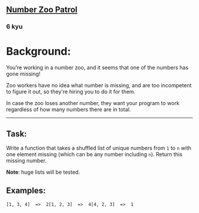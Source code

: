 <h2><a href=https://www.codewars.com/kata/5276c18121e20900c0000235/train/javascript target="_blank">Number Zoo Patrol</a></h2><h3>6 kyu</h3><h1 id="background">Background:</h1><p>You're working in a number zoo, and it seems that one of the numbers has gone missing!</p><p>Zoo workers have no idea what number is missing, and are too incompetent to figure it out, so they're hiring you to do it for them.</p><p>In case the zoo loses another number, they want your program to work regardless of how many numbers there are in total.</p><hr><h2 id="task">Task:</h2><p>Write a function that takes a shuffled list of unique numbers from <code>1</code> to <code>n</code> with one element missing (which can be any number including <code>n</code>). Return this missing number.</p><p><strong>Note</strong>: huge lists will be tested.</p><h2 id="examples">Examples:</h2><pre><code>[1, 3, 4]  =&gt;  2[1, 2, 3]  =&gt;  4[4, 2, 3]  =&gt;  1</code></pre>
